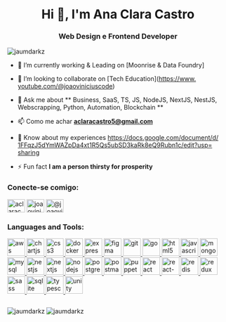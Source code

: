 <h1 align="center">Hi 👋, I&#39;m Ana Clara Castro</h1>
<h3 align="center">Web Design e Frontend Developer</h3>
  
  <p align="left"> <img src="https://ci3.googleusercontent.com/meips/ADKq_NZ7Noe5t9m8h2LmyPtjVVaLZJStVPq0FecadyGa6b-sVH6Y1i7Gq1W16ryClTwkQp1oPD3QeuVta7JE2kSgGiwcMNjAnfxgxcmJkGngxCdR9uE1A_cLWI1lmcSujfFVy9yNe7vne8wb3SxarJC9meZw=s0-d-e1-ft#https://komarev.com/ghpvc/?username=jaumdarkz&amp;label=Profile%20views&amp;color=0e75b6&amp;style=flat" alt="jaumdarkz"> </p>
  
  
  
  - 🔭 I’m currently working &amp; Leading on [Moonrise &amp; Data Foundry]
  
  - 👯 I’m looking to collaborate on [Tech Education](<a href="https://www.google.com/url?q=https://www.youtube.com/@joaoviniciuscode&amp;source=gmail-html&amp;ust=1714857301826000&amp;usg=AOvVaw3bBjSU38DUzwVjHPKA39XD" target="_blank" rel="noreferrer">https://www.<wbr>youtube.com/@joaoviniciuscode</a>)
  
  - 💬 Ask me about ** Business, SaaS, TS, JS, NodeJS, NextJS, NestJS, Webscrapping, Python, Automation, Blockchain **
  
  - 📫 Como me achar **<a href="https://criarmeulink.com.br/u/1714771637" target="_blank" rel="noreferrer">aclaracastro5@gmail.com</a>**
  
  - 📄 Know about my experiences [<a href="https://www.google.com/url?q=https://docs.google.com/document/d/1FFqzJ5dYmWAZpDa4xt1R5Qs5ubSD3kaRk8eQ9Rubn1c/edit?usp%3Dsharing%5D(https://docs.google.com/document/d/1FFqzJ5dYmWAZpDa4xt1R5Qs5ubSD3kaRk8eQ9Rubn1c/edit?usp%3Dsharing)&amp;source=gmail-html&amp;ust=1714857301826000&amp;usg=AOvVaw2aHN1AsrlQdN9r5GvE0BK4" target="_blank" rel="noreferrer">https://docs.google.com/<wbr>document/d/<wbr>1FFqzJ5dYmWAZpDa4xt1R5Qs5ubSD3<wbr>kaRk8eQ9Rubn1c/edit?usp=<wbr>sharing](https://docs.google.<wbr>com/document/d/<wbr>1FFqzJ5dYmWAZpDa4xt1R5Qs5ubSD3<wbr>kaRk8eQ9Rubn1c/edit?usp=<wbr>sharing)</a>
  
  - ⚡ Fun fact **I am a person thirsty for prosperity**
  
  <h3 align="left">Conecte-se comigo:</h3>
  <p align="left">
  <a href="https://www.linkedin.com/in/ana-clara-castro-/" target="_blank" rel="noreferrer"><img align="center" src="https://www.linkedin.com/in/ana-clara-castro-/" alt="aclaracastro" height="30" width="40"></a>
  <a href="https://www.google.com/url?q=https://instagram.com/joaovinicius.code&amp;source=gmail-html&amp;ust=1714857301826000&amp;usg=AOvVaw1y0dbIyT5JXwCROPQ0ix53" target="_blank" rel="noreferrer"><img align="center" src="https://ci3.googleusercontent.com/meips/ADKq_NZz36ixooh5a9H3Ta3OW8iOxXazmFIjwzFL36BmeZ-Yi2NmgoONG3dvChtsXfHw4-32QTAtnCce5mYHL43HF1xTTBIzX-dhNuM6j9fy74BkdwWYJiNxzCvdodvdt_-KnpwMATza7lHj8Q_vQIsU5MCubjI74Zh4fV5zttTcan0XycUtpFKP3UmYhtYZDNeSkg=s0-d-e1-ft#https://raw.githubusercontent.com/rahuldkjain/github-profile-readme-generator/master/src/images/icons/Social/instagram.svg" alt="joaovinicius.code" height="30" width="40"></a>
  <a href="https://www.google.com/url?q=https://www.youtube.com/@joaoviniciuscode&amp;source=gmail-html&amp;ust=1714857301826000&amp;usg=AOvVaw3bBjSU38DUzwVjHPKA39XD" target="_blank" rel="noreferrer"><img align="center" src="https://ci3.googleusercontent.com/meips/ADKq_NaoXOR0Q6YapUgAdD16IhvTiLBQUO9-loh1-csNl6RBlURb7BC0OWFjZ9bbgHzuTDO1V17k8SXx3QTG5pNNrlF0_-tGJMdz9Jujdji6GNW89sVBhBDgXIGxtXoyZvx1_LkGlAjNAwpRKibgiumQNR6VBlFgJKjJZP9cMJLuTfH0ka55VEFkGaLxtXh0HwI=s0-d-e1-ft#https://raw.githubusercontent.com/rahuldkjain/github-profile-readme-generator/master/src/images/icons/Social/youtube.svg" alt="@joaoviniciuscode" height="30" width="40"></a>
  </p>
  
  <h3 align="left">Languages and Tools:</h3>
  <p align="left"> <a href="https://www.google.com/url?q=https://aws.amazon.com&amp;source=gmail-html&amp;ust=1714857301826000&amp;usg=AOvVaw16kcxz4tumK0BGrqhjes3f" rel="noreferrer noreferrer" target="_blank"> <img src="https://ci3.googleusercontent.com/meips/ADKq_Na4lZVoYH6BY904zmgYNhTIqOGF2FXRtMZ628_jvpiWSJyWQ0NkM14xKtUeGD-krtU0A3mh9V5X6neTd5IfkppBf3OdZAu3XE09Xnpf5XWJ0f78tKTwTlCunvUVTZZ_h8i7AFQ-fxfPtEEr42DpLej6pvvudkWy39QarnxELITf4SlQcP6hzA0UQmT1MAt_=s0-d-e1-ft#https://raw.githubusercontent.com/devicons/devicon/master/icons/amazonwebservices/amazonwebservices-original-wordmark.svg" alt="aws" width="40" height="40"> </a> <a href="https://www.google.com/url?q=https://www.chartjs.org&amp;source=gmail-html&amp;ust=1714857301826000&amp;usg=AOvVaw3lZuZ2dRh5u1jQTDpVeULs" rel="noreferrer noreferrer" target="_blank"> <img src="https://ci3.googleusercontent.com/meips/ADKq_NbVMyvYuTLpXylNGByOU-1RFoq4uZGoX29tNGEsHRAVTJh8QO0rqI5orBDK3OTNio3KmNZTkcxdtqPDGasOgfZ4AA=s0-d-e1-ft#https://www.chartjs.org/media/logo-title.svg" alt="chartjs" width="40" height="40"> </a> <a href="https://www.google.com/url?q=https://www.w3schools.com/cs/&amp;source=gmail-html&amp;ust=1714857301826000&amp;usg=AOvVaw08hXVa7N58QOjUhvMV_X6R" rel="noreferrer noreferrer" target="_blank"> <img src="https://ci3.googleusercontent.com/meips/ADKq_NZoy6WiaJgPdSdmL5D3iaSlaiiuuSpozAUKP3IPuamCPCOXxRdZSDMtBEr7-K-7qudo_b_Z5kJGp82OxpBXkxQlT56nfeTYy18JGyvdyp8pTUcabGW4q1gqA_jv-yLY2p8oQfSy4CQ445WRiyz8EL1PAL9tjw=s0-d-e1-ft#https://raw.githubusercontent.com/devicons/devicon/master/icons/css3/css3-original-wordmark.svg" alt="css3" width="40" height="40"> </a> <a href="https://www.google.com/url?q=https://www.docker.com/&amp;source=gmail-html&amp;ust=1714857301826000&amp;usg=AOvVaw3aG7NPya7UUQP8WQI8thsC" rel="noreferrer noreferrer" target="_blank"> <img src="https://ci3.googleusercontent.com/meips/ADKq_NbdBw2l8k9RSXJNW9N3f-tgUa30uQH7HsnvAAq2w09f3pX4xiw4sJg8lWZyU2p3sFCp1ecDgBk_jOyBJaQjuFRBv9hj5eL09iAvK-sVN1Tx2gHwhrahqOfkrjFTD9UjSXAB2BvZ8d1OPxKJwtLHfEg8UpcfqxkDmk4=s0-d-e1-ft#https://raw.githubusercontent.com/devicons/devicon/master/icons/docker/docker-original-wordmark.svg" alt="docker" width="40" height="40"> </a> <a href="https://www.google.com/url?q=https://www.electronjs.org&amp;source=gmail-html&amp;ust=1714857301826000&amp;usg=AOvVaw2FllhgC0UDlQA32z2R5fK1" rel="noreferrer noreferrer" target="_blank"> <img src="https://ci3.googleusercontent.com/meips/ADKq_NZbXTeyE8S9T_HaffHw7oIq3QKwFn9b7tBMbvBiSdf7DjDyHus_SJXjGuSXdbqEZAXH9Qir0L1_d_rOZG8DR6H52mMXKgBKEFQivT99QqUM_Keha7QiwY7bybocPRjhfqG4fNUCnCtnSQojOHnmQ5EmOcq1h1Z_ps6WkQ=s0-d-e1-ft#https://raw.githubusercontent.com/devicons/devicon/master/icons/express/express-original-wordmark.svg" alt="express" width="40" height="40"> </a> <a href="https://www.google.com/url?q=https://www.figma.com/&amp;source=gmail-html&amp;ust=1714857301826000&amp;usg=AOvVaw2JoW1FKOQLHTVzVafXofvH" rel="noreferrer noreferrer" target="_blank"> <img src="https://ci3.googleusercontent.com/meips/ADKq_NaEpL0lbV7KVZ8TjRD3JIcxV_HeKkouCoEB2TgHMnBSUm8HGF5C3TB6KDS8Q0apeSw_6WQcI3_Bqt--ZzBQ_udexNKUxCVQExGY5tU=s0-d-e1-ft#https://www.vectorlogo.zone/logos/figma/figma-icon.svg" alt="figma" width="40" height="40"> </a> <a href="https://www.google.com/url?q=https://git-scm.com/&amp;source=gmail-html&amp;ust=1714857301826000&amp;usg=AOvVaw3TZjKaD09-LWzV-vuKdsMI" rel="noreferrer noreferrer" target="_blank"> <img src="https://ci3.googleusercontent.com/meips/ADKq_NaAREqscEu6whKL_L6TjxEYk2bwNq1m8ba_RTdGTr2fV7FgqrN7c0nwABHQVgiru2377QmYHNqSKO4FUQO2GAVhp2wP4w2QtIrcYQSKUhGv=s0-d-e1-ft#https://www.vectorlogo.zone/logos/git-scm/git-scm-icon.svg" alt="git" width="40" height="40"> </a> <a href="https://www.google.com/url?q=https://golang.org&amp;source=gmail-html&amp;ust=1714857301826000&amp;usg=AOvVaw3bmRbqLzJZ1ZNut9a4qjpY" rel="noreferrer noreferrer" target="_blank"> <img src="https://ci3.googleusercontent.com/meips/ADKq_NZLp_zxz-qwfax0Oqwhzvi7qruOO4Mz1Ygs6q1U_Idt28rkhMQbrAcuoeETV9IVrqKYj3QB25c-Z6RW4ptgP1Mx9vX8WryXG_ZRa2ByV0cGNslxnv3yMukpVKJCgEh4S9w7V2HxT4qU=s0-d-e1-ft#https://raw.githubusercontent.com/devicons/devicon/master/icons/go/go-original.svg" alt="go" width="40" height="40"> </a> <a href="https://www.google.com/url?q=https://www.w3.org/html/&amp;source=gmail-html&amp;ust=1714857301826000&amp;usg=AOvVaw3SpvUlJ7cxfy20thQI-J3s" rel="noreferrer noreferrer" target="_blank"> <img src="https://ci3.googleusercontent.com/meips/ADKq_NbNEC1noPS-gHeLXlRRWtfKJsEtU-InvIUcWD1Lj5kPPIgW_WUAjU5yDtvY0oy6sJPNg2I3vzlfdm1g-4suwJ0mcxMPLpB_89vRFpAmvmwvnBxHxGLI0DAErKAhGLVvX_-hoDAKSqyGHola0fL-X3L9qJ20_9em=s0-d-e1-ft#https://raw.githubusercontent.com/devicons/devicon/master/icons/html5/html5-original-wordmark.svg" alt="html5" width="40" height="40"> </a> <a href="https://www.google.com/url?q=https://developer.mozilla.org/en-US/docs/Web/JavaScript&amp;source=gmail-html&amp;ust=1714857301826000&amp;usg=AOvVaw2m4k0X5l_xR20bj7Ud8JKl" rel="noreferrer noreferrer" target="_blank"> <img src="https://ci3.googleusercontent.com/meips/ADKq_NZFVk9bL7yfjAgaaiMdX2aP1_IqUWR7ZdeLM6zn8M2ZmLmw1y42OtpXa8B6B2rEli69Vcm4Df2z-7DuiPNMEDkJPK2kSmWPjC7qTJ12MkG1stP8OyivLZoePGBYPDyOEpZg3v8Sc-kE6o2gEFZfvQkineZ3FmImfA=s0-d-e1-ft#https://raw.githubusercontent.com/devicons/devicon/master/icons/javascript/javascript-original.svg" alt="javascript" width="40" height="40"> </a> <a href="https://www.google.com/url?q=https://www.mongodb.com/&amp;source=gmail-html&amp;ust=1714857301826000&amp;usg=AOvVaw00y7z8o_vvxHvelWbaaebr" rel="noreferrer noreferrer" target="_blank"> <img src="https://ci3.googleusercontent.com/meips/ADKq_NbqiBJpv8KzlSQmGapKUEXtUGu1DcN-BCw9su-qJMUKQbbkiHc4-9vRQTywD-c8EdPGPkxGdD0BaQPT0jMoJig6xnFgp8wQmttH0QMEl4-ZdEqv-Qs9DN1A6vFGM5IMw2eeTiRY15-4MLblimQD-AscHePivMrcR114Qw=s0-d-e1-ft#https://raw.githubusercontent.com/devicons/devicon/master/icons/mongodb/mongodb-original-wordmark.svg" alt="mongodb" width="40" height="40"> </a> <a href="https://www.google.com/url?q=https://www.mysql.com/&amp;source=gmail-html&amp;ust=1714857301826000&amp;usg=AOvVaw0CC7LwlYBuX6_owwojCJjP" rel="noreferrer noreferrer" target="_blank"> <img src="https://ci3.googleusercontent.com/meips/ADKq_NZWAVfdAgDH15iI2s0L5QAm10cy8pRQWjrSNTgr4kSxz5JCrSEF0YBSrkuNbKuDh2x5jP2kprAt2YHmJ7sHBKQf8Y7IvxNfpvWREqpaJZHLiQxqWGfm3uiflbiJFCoihuVncZ-xRjrUJCKGOsGZWBMSYdmhh_SX=s0-d-e1-ft#https://raw.githubusercontent.com/devicons/devicon/master/icons/mysql/mysql-original-wordmark.svg" alt="mysql" width="40" height="40"> </a> <a href="https://www.google.com/url?q=https://nestjs.com/&amp;source=gmail-html&amp;ust=1714857301826000&amp;usg=AOvVaw1VeLicHyQ-qVKIPj315Yi3" rel="noreferrer noreferrer" target="_blank"> <img src="https://ci3.googleusercontent.com/meips/ADKq_NbKjbGWRj3DnvqA5yGjqPlmP-X3lhxo8gF0kfvMwGg2ji_j49MrGNvOHsoSlnXzgnxK_dSH5VAfru-Usq1t9JT6KUqlTlxzuixop56v0AyouUXJy1gqPvKg_BVoFGKueIxE-HQdWciTR8iMvvY=s0-d-e1-ft#https://raw.githubusercontent.com/devicons/devicon/master/icons/nestjs/nestjs-plain.svg" alt="nestjs" width="40" height="40"> </a> <a href="https://www.google.com/url?q=https://nextjs.org/&amp;source=gmail-html&amp;ust=1714857301826000&amp;usg=AOvVaw3rRQbnH7FA9UN3vzx-uNUP" rel="noreferrer noreferrer" target="_blank"> <img src="https://ci3.googleusercontent.com/meips/ADKq_NZ6C-J_OnZvAmK945ptLMuY3_Yey_3R4xnN9J272TSUDydTqKccPJD0Kyb0xoN5BQrDir_caoPQWKhlWqY4wBubFra9CU9Kbw=s0-d-e1-ft#https://cdn.worldvectorlogo.com/logos/nextjs-2.svg" alt="nextjs" width="40" height="40"> </a> <a href="https://www.google.com/url?q=https://nodejs.org&amp;source=gmail-html&amp;ust=1714857301826000&amp;usg=AOvVaw1Q312Iu2rjsbUF9YJST57O" rel="noreferrer noreferrer" target="_blank"> <img src="https://ci3.googleusercontent.com/meips/ADKq_NYSL5dp_OK_Nc1oVdP7tLFVjKvbAwmeIczUOrT8fvMPo05F9qe9G5WCbgBl-JQjvltbnfLKv_j8yXPmDBTf02gHoznTxnbM4eI3NL2ix56SU4glP6OpI9cXU-po7YC8d_UdPvAapjh6lkK2HCXYjc0DI6I49b-FjOY=s0-d-e1-ft#https://raw.githubusercontent.com/devicons/devicon/master/icons/nodejs/nodejs-original-wordmark.svg" alt="nodejs" width="40" height="40"> </a> <a href="https://www.google.com/url?q=https://www.postgresql.org&amp;source=gmail-html&amp;ust=1714857301826000&amp;usg=AOvVaw3E99Iav6IfFblFave1OdVW" rel="noreferrer noreferrer" target="_blank"> <img src="https://ci3.googleusercontent.com/meips/ADKq_NZOx0UdjaR-zVFyCD4z2vLwjMb-HDHGwx5n_nW8MaGeuxCTj2K01kHw1EBOpWs9jI5p34uY5RS2BoxYCpYl-_lxpkyBMGajDOFFBqS7Km90mKB3Kg5BsRj66Hf7IQYfIrrAQc7S70P7UZ_b9kYune8Ezf2gLFlDO5jjfN4otBY7qA=s0-d-e1-ft#https://raw.githubusercontent.com/devicons/devicon/master/icons/postgresql/postgresql-original-wordmark.svg" alt="postgresql" width="40" height="40"> </a> <a href="https://www.google.com/url?q=https://postman.com&amp;source=gmail-html&amp;ust=1714857301826000&amp;usg=AOvVaw0OtyP7psdKGXw-e28m7qDD" rel="noreferrer noreferrer" target="_blank"> <img src="https://ci3.googleusercontent.com/meips/ADKq_NaGjDXZTftDTp-IvSfTQ52BaIJCTD4WBHolODN03y5Csamjbh4z6pWCzpJKFIyUU3K-IFysD9e88J4jXOrEg6NilGBx_C3fiMz4tBVZfF56mgs1y5p1=s0-d-e1-ft#https://www.vectorlogo.zone/logos/getpostman/getpostman-icon.svg" alt="postman" width="40" height="40"> </a> <a href="https://www.google.com/url?q=https://github.com/puppeteer/puppeteer&amp;source=gmail-html&amp;ust=1714857301826000&amp;usg=AOvVaw2LJYGp7vHf92jBIK4RjYJa" rel="noreferrer noreferrer" target="_blank"> <img src="https://ci3.googleusercontent.com/meips/ADKq_NZFlLOo3-_6V2E73T21wHza4CGT8UbqXznCfn1jqcOW2uhM0z5jmEDeYeDJ0JVz8At4lqrdxMkoDhbnqwyNY014aFfGtIzE0LrzlOsvc_zmxtry3g=s0-d-e1-ft#https://www.vectorlogo.zone/logos/pptrdev/pptrdev-official.svg" alt="puppeteer" width="40" height="40"> </a> <a href="https://www.google.com/url?q=https://reactjs.org/&amp;source=gmail-html&amp;ust=1714857301826000&amp;usg=AOvVaw1tZzSew9Y2747yHFFWPofY" rel="noreferrer noreferrer" target="_blank"> <img src="https://ci3.googleusercontent.com/meips/ADKq_NZ5CQXuwAB9e0XlVxDsGylDWDCz8ccq-rBiE4eXhHNADg3kzLAThMouKt_dmt58zg5x_s7pDglXNUj3sVD1_29abIiQqhb8vL5CNsFNYum8akmB09Y0ch3kWCjuA8DVjTjUyQJ-KSJfBO42p-vpsW3nGKgMVByM=s0-d-e1-ft#https://raw.githubusercontent.com/devicons/devicon/master/icons/react/react-original-wordmark.svg" alt="react" width="40" height="40"> </a> <a href="https://www.google.com/url?q=https://reactnative.dev/&amp;source=gmail-html&amp;ust=1714857301826000&amp;usg=AOvVaw1MRnUdqq_TQMIAOw9-bk38" rel="noreferrer noreferrer" target="_blank"> <img src="https://ci3.googleusercontent.com/meips/ADKq_NY3F1TmmWd7XXuw1ui-osczLu3SY0VoiyddqvD7il0KFxvpZyaAZGITcwWisCsCyq7XduBCzaeLqgtYEp2UVXUM=s0-d-e1-ft#https://reactnative.dev/img/header_logo.svg" alt="react-native" width="40" height="40"> </a> <a href="https://www.google.com/url?q=https://redis.io&amp;source=gmail-html&amp;ust=1714857301826000&amp;usg=AOvVaw32mQtlBzgogotX1sBJUvNR" rel="noreferrer noreferrer" target="_blank"> <img src="https://ci3.googleusercontent.com/meips/ADKq_NZ4kUCWdXFHaJFk-lxOe-w2Tgpi4MdUmsAbiQ_V4KayPoof-oJtrVNbf82rqzKS-4p0WWaHyVVHxKHVRD7D7w1cjb8eU63VfyzeoIqWr8lEj6-VpW50mDPt3B_x8P2rM3TE0v77VsnbYMWoBb1eZJaad4lQ8xpd=s0-d-e1-ft#https://raw.githubusercontent.com/devicons/devicon/master/icons/redis/redis-original-wordmark.svg" alt="redis" width="40" height="40"> </a> <a href="https://www.google.com/url?q=https://redux.js.org&amp;source=gmail-html&amp;ust=1714857301826000&amp;usg=AOvVaw2fiyBeWcdFCSIE3OkZDjlh" rel="noreferrer noreferrer" target="_blank"> <img src="https://ci3.googleusercontent.com/meips/ADKq_NZ0VNqfvLsRjmy4cz9NlhNmS5XxYqY8cqckXpoVHARhCLfVTiMSF8tdEaF5k0_ZKnXgE79hcrbKc3DBYxtG8PRts6LAnXiS9DkWOuhgvI2405C7cM2GcMyzOC5FRN_16F1QlAmP_eNFdzOtYD-4=s0-d-e1-ft#https://raw.githubusercontent.com/devicons/devicon/master/icons/redux/redux-original.svg" alt="redux" width="40" height="40"> </a> <a href="https://www.google.com/url?q=https://sass-lang.com&amp;source=gmail-html&amp;ust=1714857301826000&amp;usg=AOvVaw2EZsWVBKBw1Fev-tzmjfn_" rel="noreferrer noreferrer" target="_blank"> <img src="https://ci3.googleusercontent.com/meips/ADKq_NbSBOd7h4F748JzZcM9w41w_5LXsX9pU4L1lsRJ9hgJajyhjMT29QyvfZ12TK-_aZYOJ9tWIQP4AHd-qEpQcwBMED22NrSy-1x9ueUnV8CkAiRn67kfNmQhqIm1n1Dmny0sm6C5hez2k-yb5Q=s0-d-e1-ft#https://raw.githubusercontent.com/devicons/devicon/master/icons/sass/sass-original.svg" alt="sass" width="40" height="40"> </a> <a href="https://www.google.com/url?q=https://www.sqlite.org/&amp;source=gmail-html&amp;ust=1714857301826000&amp;usg=AOvVaw1Pz_-ViFMhMbYlRWRvhdjq" rel="noreferrer noreferrer" target="_blank"> <img src="https://ci3.googleusercontent.com/meips/ADKq_Na0MqAmEMxeltlNN7x2du_dSf3R1rv3iaBFa82nswZlBZxUpsNmMOPz_gjg06wSZMPchMQfNqWlXqoOE5BR4YKregKNo-A6_Xmrt6GhFA=s0-d-e1-ft#https://www.vectorlogo.zone/logos/sqlite/sqlite-icon.svg" alt="sqlite" width="40" height="40"> </a> <a href="https://www.google.com/url?q=https://www.typescriptlang.org/&amp;source=gmail-html&amp;ust=1714857301826000&amp;usg=AOvVaw2q_3nSIF9fQi0plDDyLv9s" rel="noreferrer noreferrer" target="_blank"> <img src="https://ci3.googleusercontent.com/meips/ADKq_NbNAke2FFxGd0pSnA9KNoGtScnv95oDWrsWpaMnqirm4RgAIjiKsEyT_BOMVbOZk8FXY5ePZ7Dvr5i91n1PbPnVkp_S1egrVJQpclToeXBSJCKbxTQG0JSwjuGbxI9fHwDaK_3zO_Frtz1v2EJ6ikgrtTHZuUrH5w=s0-d-e1-ft#https://raw.githubusercontent.com/devicons/devicon/master/icons/typescript/typescript-original.svg" alt="typescript" width="40" height="40"> </a> <a href="https://www.google.com/url?q=https://unity.com/&amp;source=gmail-html&amp;ust=1714857301826000&amp;usg=AOvVaw3FslLWzyzeA73HaFCa3JMi" rel="noreferrer noreferrer" target="_blank"> <img src="https://ci3.googleusercontent.com/meips/ADKq_NYvk29C3N2UBZYXvFrrETE9sFNXLCQLn_PBqCR-Qz8D-t0sxzrnCiemAdIAY-TfeNxn_GbcpOm7uwpJ2ie_wFsq2jcsLsPy5LOzaUR_jZvn=s0-d-e1-ft#https://www.vectorlogo.zone/logos/unity3d/unity3d-icon.svg" alt="unity" width="40" height="40"> </a> </p>
  <div style="display:flex">
    <p align="center">
    <img src="https://ci3.googleusercontent.com/meips/ADKq_NZaXjInAsM3Y5q4U-qj5M-z-H3YbjQ2IuIdp3j4wZ3w7Q6tHNUYnSvpjfDY9zZM4aaMcRun6LDh-1o8ufkxfrGGfL2iNVRUDGHlNTV8gvbaCcztLWvQLqjX8beytv0BskXk2VDPL5qZhtCYXmfX81vaOSP_1kRoI1qQLtkgxEKPWCR3671c=s0-d-e1-ft#https://github-readme-stats.vercel.app/api/top-langs?username=jaumdarkz&amp;show_icons=true&amp;locale=en&amp;layout=compact" alt="jaumdarkz">
    <img src="https://ci3.googleusercontent.com/meips/ADKq_NZ7D_cmK6_TbJCRPUMKDsvRsbGwRXlh3eJqy4ldXkwV_kqmeIuFIskPdiwdoq3eknBHoYxWY0kfiu8luQxmLDN3gLrUucz_IWs-1DHCiylAv6zQFiTW=s0-d-e1-ft#https://github-readme-streak-stats.herokuapp.com/?user=jaumdarkz" alt="jaumdarkz">
  </p>
  </div>
</body>
</html>
